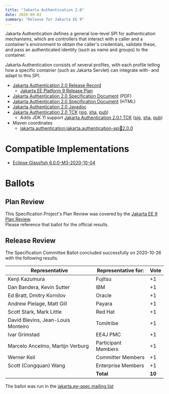```yaml
---
title: "Jakarta Authentication 2.0"
date: 2020-09-03
summary: "Release for Jakarta EE 9"
---
```

Jakarta Authentication defines a general low-level SPI for authentication mechanisms, which are controllers
that interact with a caller and a container's environment to obtain the caller's credentials, validate these,
and pass an authenticated identity (such as name and groups) to the container.

Jakarta Authentication consists of several profiles, with each profile telling how a specific container
(such as Jakarta Servlet) can integrate with- and adapt to this SPI.

* [Jakarta Authentication 2.0 Release Record](https://projects.eclipse.org/projects/ee4j.jaspic/releases/2.0.0)
  * [Jakarta EE Platform 9 Release Plan](https://eclipse-ee4j.github.io/jakartaee-platform/jakartaee9/JakartaEE9ReleasePlan)
* [Jakarta Authentication 2.0 Specification Document](./jakarta-authentication-spec-2.0.pdf) (PDF)
* [Jakarta Authentication 2.0 Specification Document](./jakarta-authentication-spec-2.0.html) (HTML)
* [Jakarta Authentication 2.0 Javadoc](./apidocs)
* [Jakarta Authentication 2.0 TCK](https://download.eclipse.org/jakartaee/authentication/2.0/jakarta-authentication-tck-2.0.0.zip)  ([sig](https://download.eclipse.org/jakartaee/authentication/2.0/jakarta-authentication-tck-2.0.0.zip.sig),  [sha](https://download.eclipse.org/jakartaee/authentication/2.0/jakarta-authentication-tck-2.0.0.zip.sha256),  [pub](https://jakarta.ee/specifications/jakartaee-spec-committee.pub))
   * Adds JDK 11 support [Jakarta Authentication 2.0.1 TCK](https://download.eclipse.org/jakartaee/authentication/2.0/jakarta-authentication-tck-2.0.1.zip)  ([sig](https://download.eclipse.org/jakartaee/authentication/2.0/jakarta-authentication-tck-2.0.1.zip.sig),  [sha](https://download.eclipse.org/jakartaee/authentication/2.0/jakarta-authentication-tck-2.0.1.zip.sha256),  [pub](https://jakarta.ee/specifications/jakartaee-spec-committee.pub))
* Maven coordinates
  * [jakarta.authentication:jakarta.authentication-api:jar:2.0.0](https://search.maven.org/artifact/jakarta.authentication/jakarta.authentication-api/2.0.0/jar)


# Compatible Implementations

* [Eclipse Glassfish 6.0.0-M3-2020-10-04](https://github.com/eclipse-ee4j/glassfish/releases/download/6.0.0-M3-2020-10-04/glassfish-6.0.0-M3-2020-10-04.zip)

# Ballots

## Plan Review

[//]: # (For Jakarta EE 9, the Platform Plan Review covered 95% of the Specification Projects.  For those Projects, just use the following statement in this Plan Review section:)

This Specification Project's Plan Review was covered by the [Jakarta EE 9 Plan Review](https://jakarta.ee/specifications/platform/9/).  
Please reference that ballot for the official results.

[//]: # (If your Project was required to do a standalone Plan Review...  You'll need to perform an official Plan Review ballot and record the results here.)

## Release Review

The Specification Committee Ballot concluded successfully on 2020-10-26 with the following results.

| Representative                                      | Representative for: | Vote |
|-----------------------------------------------------|---------------------|------|
| Kenji Kazumura                                      | Fujitsu             |  +1  |
| Dan Bandera, Kevin Sutter                           | IBM                 |  +1  |
| Ed Bratt, Dmitry Kornilov                           | Oracle              |  +1  |
| Andrew Pielage, Matt Gill                           | Payara              |  +1  |
| Scott Stark, Mark Little                            | Red Hat             |  +1  |
| David Blevins, Jean-Louis Monteiro                  | Tomitribe           |  +1  |
| Ivar Grimstad                                       | EE4J PMC            |  +1  |
| Marcelo Ancelmo, Martijn Verburg                    | Participant Members |  +1  |
| Werner Keil                                         | Committer Members   |  +1  |
| Scott (Congquan) Wang                               | Enterprise Members  |  +1  |
|                                                     | **Total**           |**10**|

The ballot was run in the [jakarta.ee-spec mailing list](https://www.eclipse.org/lists/jakarta.ee-spec/msg01026.html)
